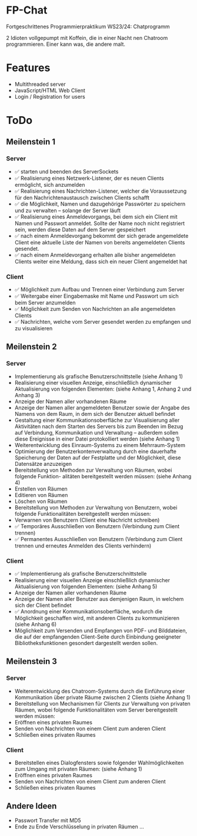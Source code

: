 # FP-Chat
Fortgeschrittenes Programmierpraktikum WS23/24: Chatprogramm

2 Idioten vollgepumpt mit Koffein, die in einer Nacht nen Chatroom programmieren.
Einer kann was, die andere malt.

# Features
- Multithreaded server
- JavaScript/HTML Web Client
- Login / Registration for users

# ToDo
## Meilenstein 1
### Server
- ✅ starten und beenden des ServerSockets
- ✅ Realisierung eines Netzwerk-Listener, der es neuen Clients ermöglicht, sich anzumelden
- ✅ Realisierung eines Nachrichten-Listener, welcher die Voraussetzung für den Nachrichtenaustausch zwischen Clients schafft
- ✅ die Möglichkeit, Namen und dazugehörige Passwörter zu speichern und zu verwalten – solange der Server läuft
- ✅ Realisierung eines Anmeldevorgangs, bei dem sich ein Client mit Namen und Passwort anmeldet. Sollte der Name noch nicht registriert sein, werden diese Daten auf dem Server gespeichert
- ✅ nach einem Anmeldevorgang bekommt der sich gerade angemeldete Client eine aktuelle Liste der Namen von bereits angemeldeten Clients gesendet.
- ✅ nach einem Anmeldevorgang erhalten alle bisher angemeldeten Clients weiter eine Meldung, dass sich ein neuer Client angemeldet hat

### Client
- ✅ Möglichkeit zum Aufbau und Trennen einer Verbindung zum Server
- ✅ Weitergabe einer Eingabemaske mit Name und Passwort um sich beim Server anzumelden
- ✅ Möglichkeit zum Senden von Nachrichten an alle angemeldeten Clients
- ✅ Nachrichten, welche vom Server gesendet werden zu empfangen und zu visualisieren


## Meilenstein 2
### Server
- Implementierung als grafische Benutzerschnittstelle (siehe Anhang 1)
- Realisierung einer visuellen Anzeige, einschließlich dynamischer Aktualisierung von folgenden Elementen: (siehe Anhang 1, Anhang 2 und Anhang 3)
- Anzeige der Namen aller vorhandenen Räume
- Anzeige der Namen aller angemeldeten Benutzer sowie der Angabe des Namens von dem Raum, in dem sich der Benutzer aktuell befindet
- Gestaltung einer Kommunikationsoberfläche zur Visualisierung aller Aktivitäten nach dem Starten des Servers bis zum Beenden im Bezug auf Verbindung, Kommunikation und Verwaltung – außerdem sollen diese Ereignisse in einer Datei protokolliert werden (siehe Anhang 1)
- Weiterentwicklung des Einraum-Systems zu einem Mehrraum-System
- Optimierung der Benutzerkontenverwaltung durch eine dauerhafte Speicherung der Daten auf der Festplatte und der Möglichkeit, diese Datensätze anzuzeigen
- Bereitstellung von Methoden zur Verwaltung von Räumen, wobei folgende Funktion- alitäten bereitgestellt werden müssen: (siehe Anhang 4)
- Erstellen von Räumen
- Editieren von Räumen
- Löschen von Räumen
- Bereitstellung von Methoden zur Verwaltung von Benutzern, wobei folgende Funktionalitäten bereitgestellt werden müssen:
- Verwarnen von Benutzern (Client eine Nachricht schreiben)
- ✅ Temporäres Ausschließen von Benutzern (Verbindung zum Client trennen)
- ✅ Permanentes Ausschließen von Benutzern (Verbindung zum Client trennen und erneutes Anmelden des Clients verhindern)

### Client
- ✅ Implementierung als grafische Benutzerschnittstelle
- Realisierung einer visuellen Anzeige einschließlich dynamischer Aktualisierung von folgenden Elementen: (siehe Anhang 5)
- Anzeige der Namen aller vorhandenen Räume
- Anzeige der Namen aller Benutzer aus demjenigen Raum, in welchem sich der Client befindet
- ✅ Anordnung einer Kommunikationsoberfläche, wodurch die Möglichkeit geschaffen wird, mit anderen Clients zu kommunizieren (siehe Anhang 6)
- Möglichkeit zum Versenden und Empfangen von PDF- und Bilddateien, die auf der empfangenden Client-Seite durch Einbindung geeigneter Bibliotheksfunktionen gesondert dargestellt werden sollen.


## Meilenstein 3
### Server
- Weiterentwicklung des Chatroom-Systems durch die Einführung einer Kommunikation über private Räume zwischen 2 Clients (siehe Anhang 1)
- Bereitstellung von Mechanismen für Clients zur Verwaltung von privaten Räumen, wobei folgende Funktionalitäten vom Server bereitgestellt werden müssen:
- Eröffnen eines privaten Raumes
- Senden von Nachrichten von einem Client zum anderen Client
- Schließen eines privaten Raumes

### Client
- Bereitstellen eines Dialogfensters sowie folgender Wahlmöglichkeiten zum Umgang mit privaten Räumen: (siehe Anhang 1)
- Eröffnen eines privaten Raumes
- Senden von Nachrichten von einem Client zum anderen Client
- Schließen eines privaten Raumes


## Andere Ideen
- Passwort Transfer mit MD5
- Ende zu Ende Verschlüsselung in privaten Räumen
...

